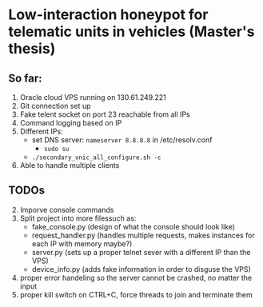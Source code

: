 # Low-interaction honeypot for telematic units in vehicles (Master's thesis)

## So far:
1) Oracle cloud VPS running on 130.61.249.221
2) Git connection set up
3) Fake telent socket on port 23 reachable from all IPs
4) Command logging based on IP
5) Different IPs:
	- set DNS server: `nameserver 8.8.8.8` in /etc/resolv.conf
        - `sudo su`
	- `./secondary_vnic_all_configure.sh -c`   
6) Able to handle multiple clients

## TODOs 
2) Imporve console commands
3) Split project into more filessuch as:
   - fake_console.py (design of what the console should look like)
   - request_handler.py (handles multiple requests, makes instances for each IP with memory maybe?)
   - server.py (sets up a proper telnet sever with a different IP than the VPS)
   - device_info.py (adds fake information in order to disguse the VPS) 
4) proper error handeling so the server cannot be crashed, no matter the input
5) proper kill switch on CTRL+C, force threads to join and terminate them
